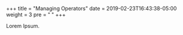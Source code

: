 +++
title = "Managing Operators"
date = 2019-02-23T16:43:38-05:00
weight = 3
pre = "<b> </b>"
+++





Lorem Ipsum.
